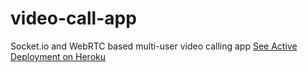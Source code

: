 # video-call-app
Socket.io and WebRTC based multi-user video calling app
[See Active Deployment on Heroku](https://video-rooms.herokuapp.com/)
